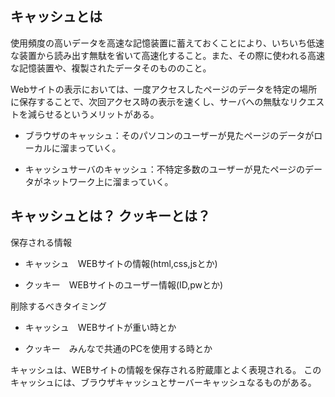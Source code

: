 ## キャッシュとは
使用頻度の高いデータを高速な記憶装置に蓄えておくことにより、いちいち低速な装置から読み出す無駄を省いて高速化すること。また、その際に使われる高速な記憶装置や、複製されたデータそのもののこと。


Webサイトの表示においては、一度アクセスしたページのデータを特定の場所に保存することで、次回アクセス時の表示を速くし、サーバへの無駄なリクエストを減らせるというメリットがある。

- ブラウザのキャッシュ：そのパソコンのユーザーが見たページのデータがローカルに溜まっていく。

- キャッシュサーバのキャッシュ：不特定多数のユーザーが見たページのデータがネットワーク上に溜まっていく。

## キャッシュとは？ クッキーとは？
保存される情報	
- キャッシュ　WEBサイトの情報(html,css,jsとか)
	
- クッキー　WEBサイトのユーザー情報(ID,pwとか)

削除するべきタイミング
- キャッシュ　WEBサイトが重い時とか
	
- クッキー　みんなで共通のPCを使用する時とか


キャッシュは、WEBサイトの情報を保存される貯蔵庫とよく表現される。
このキャッシュには、ブラウザキャッシュとサーバーキャッシュなるものがある。